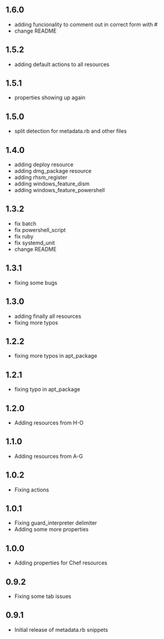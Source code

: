 ## 1.6.0

* adding funcionality to comment out in correct form with #
* change README

## 1.5.2

* adding default actions to all resources

## 1.5.1

* properties showing up again

## 1.5.0

* split detection for metadata.rb and other files

## 1.4.0

* adding deploy resource
* adding dmg_package resource
* adding rhsm_register
* adding windows_feature_dism
* adding windows_feature_powershell

## 1.3.2

* fix batch
* fix powershell_script
* fix ruby
* fix systemd_unit
* change README

## 1.3.1

* fixing some bugs

## 1.3.0

* adding finally all resources
* fixing more typos

## 1.2.2

* fixing more typos in apt_package

## 1.2.1

* fixing typo in apt_package

## 1.2.0

* Adding resources from H-O

## 1.1.0

* Adding resources from A-G

## 1.0.2

* Fixing actions

## 1.0.1

* Fixing guard_interpreter delimiter
* Adding some more properties

## 1.0.0

* Adding properties for Chef resources

## 0.9.2

* Fixing some tab issues

## 0.9.1

* Initial release of metadata.rb snippets

